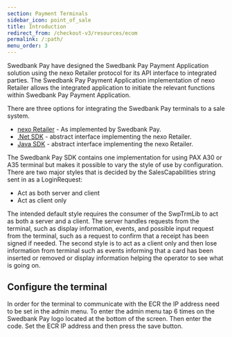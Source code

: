 ```yaml
---
section: Payment Terminals
sidebar_icon: point_of_sale
title: Introduction
redirect_from: /checkout-v3/resources/ecom
permalink: /:path/
menu_order: 3
---
```


Swedbank Pay have designed the Swedbank Pay Payment Application solution using
the nexo Retailer protocol for its API interface to integrated parties. The
Swedbank Pay Payment Application implementation of nexo Retailer allows the
integrated application to initiate the relevant functions within Swedbank Pay
Payment Application.

There are three options for integrating the Swedbank Pay terminals to a sale
system.

*   [nexo Retailer][nexoretailer] - As implemented by Swedbank Pay.
*   [.Net SDK][dotnetsdk] - abstract interface implementing the nexo Retailer.
*   [Java SDK][javasdk] - abstract interface implementing the nexo Retailer.

The Swedbank Pay SDK contains one implementation for using PAX A30 or A35
terminal but makes it possible to vary the style of use by configuration. There
are two major styles that is decided by the SalesCapabilities string sent in as
a LoginRequest:

*   Act as both server and client
*   Act as client only

The intended default style requires the consumer of the SwpTrmLib to act as both
a server and a client. The server handles requests from the terminal, such as
display information, events, and possible input request from the terminal, such
as a request to confirm that a receipt has been signed if needed. The second
style is to act as a client only and then lose information from terminal such as
events informing that a card has been inserted or removed or display information
helping the operator to see what is going on.

## Configure the terminal

In order for the terminal to communicate with the ECR the IP address need to be
set in the admin menu. To enter the admin menu tap 6 times on the Swedbank Pay
logo located at the bottom of the screen. Then enter the code. Set the ECR IP
address and then press the save button.

[nexoretailer]: /pax-terminal/Nexo-Retailer/
[dotnetsdk]: /pax-terminal/NET/
[javasdk]: /pax-terminal/java
